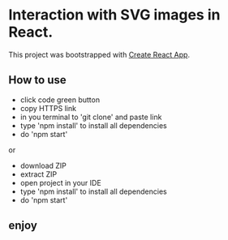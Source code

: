# Interaction with SVG images in React.

This project was bootstrapped with [Create React App](https://github.com/facebook/create-react-app).

## How to use

- click code green button
- copy HTTPS link
- in you terminal to 'git clone' and paste link
- type 'npm install' to install all dependencies
- do 'npm start'
 
or
 
- download ZIP
- extract ZIP
- open project in your IDE
- type 'npm install' to install all dependencies
- do 'npm start'

## enjoy 
